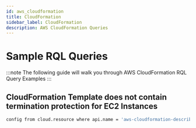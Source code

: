 ```yaml
---
id: aws_cloudformation
title: CloudFormation
sidebar_label: CloudFormation
description: AWS CloudFormation Queries
---
```


# Sample RQL Queries

:::note
The following guide will walk you through AWS CloudFormation RQL Query Examples
:::

## CloudFormation Template does not contain termination protection for EC2 Instances

```bash
config from cloud.resource where api.name = 'aws-cloudformation-describe-stacks' AND json.rule = " cloudFormationTemplate.Resources.*.[?(@.Type=='AWS::EC2::Instance')] size > 0 and (cloudFormationTemplate.Resources.*.[?(@.Type=='AWS::EC2::Instance')].Properties.DisableApiTermination is false or cloudFormationTemplate.Resources.*.[?(@.Type=='AWS::EC2::Instance')].Properties.DisableApiTermination does not exist)"
```